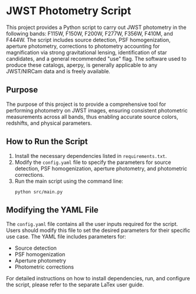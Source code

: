 # JWST Photometry Script

This project provides a Python script to carry out JWST photometry in the following bands: F115W, F150W, F200W, F277W, F356W, F410M, and F444W. The script includes source detection, PSF homogenization, aperture photometry, corrections to photometry accounting for magnification via strong gravitational lensing, identification of star candidates, and a general recommended "use" flag. The software used to produce these catalogs, aperpy, is generally applicable to any JWST/NIRCam data and is freely available.

## Purpose

The purpose of this project is to provide a comprehensive tool for performing photometry on JWST images, ensuring consistent photometric measurements across all bands, thus enabling accurate source colors, redshifts, and physical parameters.

## How to Run the Script

1. Install the necessary dependencies listed in `requirements.txt`.
2. Modify the `config.yaml` file to specify the parameters for source detection, PSF homogenization, aperture photometry, and photometric corrections.
3. Run the main script using the command line:
   ```
   python src/main.py
   ```

## Modifying the YAML File

The `config.yaml` file contains all the user inputs required for the script. Users should modify this file to set the desired parameters for their specific use case. The YAML file includes parameters for:

- Source detection
- PSF homogenization
- Aperture photometry
- Photometric corrections

For detailed instructions on how to install dependencies, run, and configure the script, please refer to the separate LaTex user guide.
